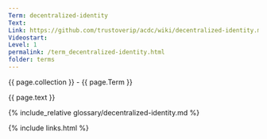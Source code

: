 ```yaml
---
Term: decentralized-identity
Text: 
Link: https://github.com/trustoverip/acdc/wiki/decentralized-identity.md
Videostart: 
Level: 1
permalink: /term_decentralized-identity.html
folder: terms
---
```


{{ page.collection }} - {{ page.Term }}

   {{ page.text }}

{% include_relative glossary/decentralized-identity.md %}

 {% include links.html %} 
